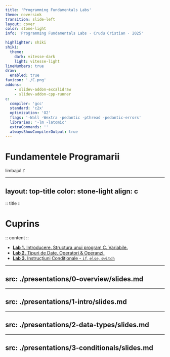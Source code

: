 ```yaml
---
title: 'Programming Fundamentals Labs'
theme: neversink
transition: slide-left
layout: cover
color: stone-light
info: 'Programming Fundamentals Labs · Crudu Cristian · 2025'

highlighter: shiki
shiki:
  theme:
    dark: vitesse-dark
    light: vitesse-light
lineNumbers: true
draw:
  enabled: true
favicon: './C.png'
addons:
    - slidev-addon-excalidraw
    - slidev-addon-cpp-runner
c:
  compiler: 'gcc'
  standard: 'c2x'
  optimization: 'O2'
  flags: '-Wall -Wextra -pedantic -pthread -pedantic-errors'
  libraries: '-lm -latomic'
  extraCommands: ''
  alwaysShowCompilerOutput: true
---
```

 
# Fundamentele Programarii
limbajul *`C`*

---
layout: top-title
color: stone-light
align: c
---

:: title ::
# Cuprins

:: content ::



<div class="ns-c-tight">

- [**Lab 1.** Introducere. Structura unui program C. Variabile.](10) 
- [**Lab 2.** Tipuri de Date. Operatori & Operanzi.](31)
- [**Lab 3.** Instrucțiuni Condiționale - `if`, `else`, `switch`](64)

</div>


---
src: ./presentations/0-overview/slides.md
---

---
src: ./presentations/1-intro/slides.md
---

---
src: ./presentations/2-data-types/slides.md
---

---
src: ./presentations/3-conditionals/slides.md
---